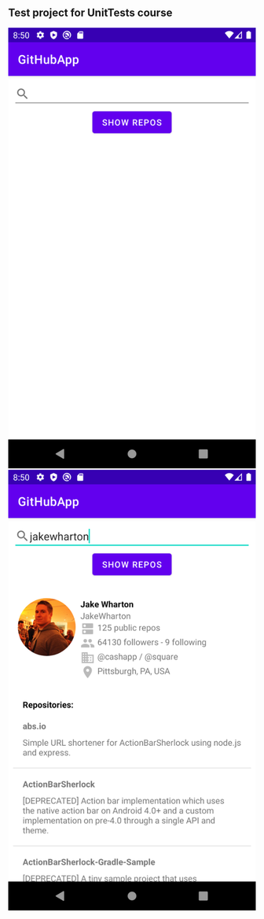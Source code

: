 ## Test project for UnitTests course

![Screenshot](assets/image1.png)
![Screenshot](assets/image2.png)
